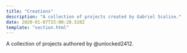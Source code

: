 ```yaml
---
title: "Creations"
description: "A collection of projects created by Gabriel Scalise."
date: 2020-01-07T15:00:28.528Z
template: "section.html"
---
```


A collection of projects authored by @unlocked2412.
